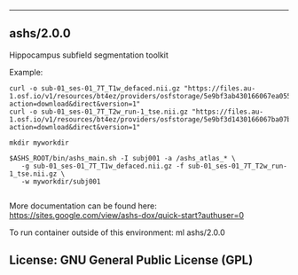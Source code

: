 
----------------------------------
## ashs/2.0.0 ##
Hippocampus subfield segmentation toolkit

Example:
```
curl -o sub-01_ses-01_7T_T1w_defaced.nii.gz "https://files.au-1.osf.io/v1/resources/bt4ez/providers/osfstorage/5e9bf3ab430166067ea05564?action=download&direct&version=1" 
curl -o sub-01_ses-01_7T_T2w_run-1_tse.nii.gz "https://files.au-1.osf.io/v1/resources/bt4ez/providers/osfstorage/5e9bf3d1430166067ba07bff?action=download&direct&version=1"

mkdir myworkdir

$ASHS_ROOT/bin/ashs_main.sh -I subj001 -a /ashs_atlas_* \
   -g sub-01_ses-01_7T_T1w_defaced.nii.gz -f sub-01_ses-01_7T_T2w_run-1_tse.nii.gz \
   -w myworkdir/subj001
   
```
More documentation can be found here: https://sites.google.com/view/ashs-dox/quick-start?authuser=0

To run container outside of this environment: ml ashs/2.0.0

License: GNU General Public License (GPL)
----------------------------------
